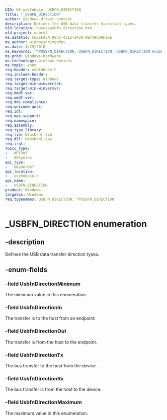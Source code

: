 ```yaml
---
UID: NE:usbfnbase._USBFN_DIRECTION
title: "_USBFN_DIRECTION"
author: windows-driver-content
description: Defines the USB data transfer direction types.
old-location: buses\usbfn_direction.htm
old-project: usbref
ms.assetid: C6E1FA5A-993C-4212-9428-0B759C09F5DE
ms.author: windowsdriverdev
ms.date: 4/25/2018
ms.keywords: "*PUSBFN_DIRECTION, USBFN_DIRECTION, USBFN_DIRECTION enumeration [Buses], UsbfnDirectionIn, UsbfnDirectionMaximum, UsbfnDirectionMinimum, UsbfnDirectionOut, UsbfnDirectionRx, UsbfnDirectionTx, _USBFN_DIRECTION, buses.usbfn_direction, usbfnbase/USBFN_DIRECTION, usbfnbase/UsbfnDirectionIn, usbfnbase/UsbfnDirectionMaximum, usbfnbase/UsbfnDirectionMinimum, usbfnbase/UsbfnDirectionOut, usbfnbase/UsbfnDirectionRx, usbfnbase/UsbfnDirectionTx"
ms.prod: windows-hardware
ms.technology: windows-devices
ms.topic: enum
req.header: usbfnbase.h
req.include-header: 
req.target-type: Windows
req.target-min-winverclnt: 
req.target-min-winversvr: 
req.kmdf-ver: 
req.umdf-ver: 
req.ddi-compliance: 
req.unicode-ansi: 
req.idl: 
req.max-support: 
req.namespace: 
req.assembly: 
req.type-library: 
req.lib: NtosKrnl.lib
req.dll: NtosKrnl.exe
req.irql: 
topic_type:
-	APIRef
-	kbSyntax
api_type:
-	HeaderDef
api_location:
-	usbfnbase.h
api_name:
-	USBFN_DIRECTION
product: Windows
targetos: Windows
req.typenames: USBFN_DIRECTION, *PUSBFN_DIRECTION
---
```


# _USBFN_DIRECTION enumeration


## -description


Defines the USB data transfer direction types.


## -enum-fields




### -field UsbfnDirectionMinimum

The minimum value in this enumeration.


### -field UsbfnDirectionIn

The transfer is to the host from an endpoint.


### -field UsbfnDirectionOut

The transfer is from the host to the endpoint.


### -field UsbfnDirectionTx

The bus transfer to the host from the device. 


### -field UsbfnDirectionRx

The bus transfer is from the host to the device.


### -field UsbfnDirectionMaximum

The maximum value in this enumeration.

